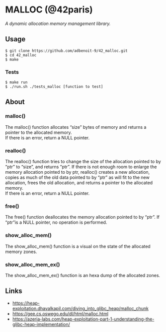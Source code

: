 # MALLOC (@42paris)
*A dynamic allocation memory management library.*

## Usage
```
$ git clone https://github.com/adbenoit-9/42_malloc.git
$ cd 42_malloc
$ make
```

### Tests
```
$ make run
$ ./run.sh ./tests_malloc [function to test]
```

## About

### malloc()
The malloc() function allocates “size” bytes of memory and returns a pointer to the
allocated memory.\
If there is an error, return a NULL pointer.

### realloc()
The realloc() function tries to change the size of the allocation pointed to by “ptr”
to “size”, and returns “ptr”. If there is not enough room to enlarge the memory
allocation pointed to by ptr, realloc() creates a new allocation, copies as much of
the old data pointed to by “ptr” as will fit to the new allocation, frees the old
allocation, and returns a pointer to the allocated memory.\
If there is an error, return a NULL pointer.

### free()
The free() function deallocates the memory allocation pointed to by “ptr”. If “ptr”is
a NULL pointer, no operation is performed.

### show_alloc_mem()
The show_alloc_mem() function is a visual on the state of the allocated memory zones.

### show_alloc_mem_ex()
The show_alloc_mem_ex() function is an hexa dump of the allocated zones.

## Links
- https://heap-exploitation.dhavalkapil.com/diving_into_glibc_heap/malloc_chunk
- https://gee.cs.oswego.edu/dl/html/malloc.html
- https://azeria-labs.com/heap-exploitation-part-1-understanding-the-glibc-heap-implementation/
